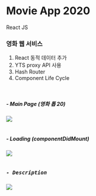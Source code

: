 # Movie App 2020

React JS

### 영화 웹 서비스
1. React 동적 데이터 추가
2. YTS proxy API 사용
3. Hash Router
4. Component Life Cycle

<br/>

##### - Main Page (영화 톱 20)

<kbd>
<img src="https://user-images.githubusercontent.com/43735576/85997136-1ae55100-ba44-11ea-9c89-91ee2e8f4922.png" />
</kbd>
<br /><br />

##### - Loading (componentDidMount)

<kbd>
<img src="https://user-images.githubusercontent.com/43735576/85998534-e5416780-ba45-11ea-8e76-f76c67a722f7.png" />
</kdb>
<br /><br />

##### - Description

<kbd>
<img src="https://user-images.githubusercontent.com/43735576/85998069-4b79ba80-ba45-11ea-9b87-5ac41c57663d.png" />
</kbd>
